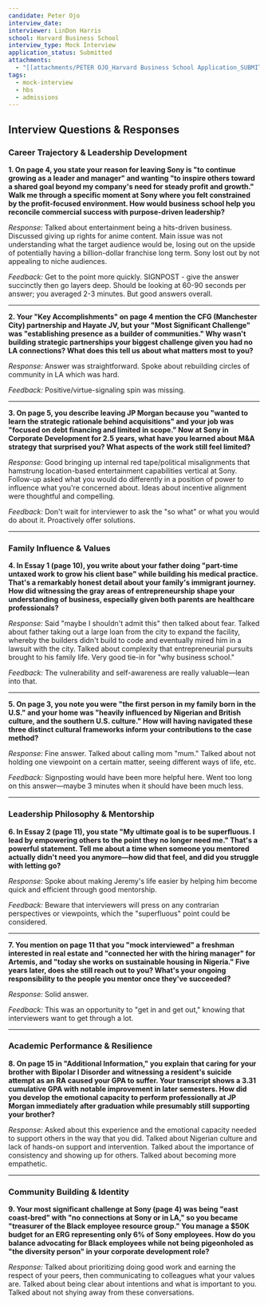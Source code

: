```yaml
---
candidate: Peter Ojo
interview_date:
interviewer: LinDon Harris
school: Harvard Business School
interview_type: Mock Interview
application_status: Submitted
attachments:
  - "[[attachments/PETER OJO_Harvard Business School Application_SUBMITTED.pdf]]"
tags:
  - mock-interview
  - hbs
  - admissions
---
```


## Interview Questions & Responses

### Career Trajectory & Leadership Development

**1. On page 4, you state your reason for leaving Sony is "to continue growing as a leader and manager" and wanting "to inspire others toward a shared goal beyond my company's need for steady profit and growth." Walk me through a specific moment at Sony where you felt constrained by the profit-focused environment. How would business school help you reconcile commercial success with purpose-driven leadership?**

*Response:* Talked about entertainment being a hits-driven business. Discussed giving up rights for anime content. Main issue was not understanding what the target audience would be, losing out on the upside of potentially having a billion-dollar franchise long term. Sony lost out by not appealing to niche audiences.

*Feedback:* Get to the point more quickly. SIGNPOST - give the answer succinctly then go layers deep. Should be looking at 60-90 seconds per answer; you averaged 2-3 minutes. But good answers overall.

---

**2. Your "Key Accomplishments" on page 4 mention the CFG (Manchester City) partnership and Hayate JV, but your "Most Significant Challenge" was "establishing presence as a builder of communities." Why wasn't building strategic partnerships your biggest challenge given you had no LA connections? What does this tell us about what matters most to you?**

*Response:* Answer was straightforward. Spoke about rebuilding circles of community in LA which was hard.

*Feedback:* Positive/virtue-signaling spin was missing.

---

**3. On page 5, you describe leaving JP Morgan because you "wanted to learn the strategic rationale behind acquisitions" and your job was "focused on debt financing and limited in scope." Now at Sony in Corporate Development for 2.5 years, what have you learned about M&A strategy that surprised you? What aspects of the work still feel limited?**

*Response:* Good bringing up internal red tape/political misalignments that hamstrung location-based entertainment capabilities vertical at Sony. Follow-up asked what you would do differently in a position of power to influence what you're concerned about. Ideas about incentive alignment were thoughtful and compelling.

*Feedback:* Don't wait for interviewer to ask the "so what" or what you would do about it. Proactively offer solutions.

---

### Family Influence & Values

**4. In Essay 1 (page 10), you write about your father doing "part-time untaxed work to grow his client base" while building his medical practice. That's a remarkably honest detail about your family's immigrant journey. How did witnessing the gray areas of entrepreneurship shape your understanding of business, especially given both parents are healthcare professionals?**

*Response:* Said "maybe I shouldn't admit this" then talked about fear. Talked about father taking out a large loan from the city to expand the facility, whereby the builders didn't build to code and eventually mired him in a lawsuit with the city. Talked about complexity that entrepreneurial pursuits brought to his family life. Very good tie-in for "why business school."

*Feedback:* The vulnerability and self-awareness are really valuable—lean into that.

---

**5. On page 3, you note you were "the first person in my family born in the U.S." and your home was "heavily influenced by Nigerian and British culture, and the southern U.S. culture." How will having navigated these three distinct cultural frameworks inform your contributions to the case method?**

*Response:* Fine answer. Talked about calling mom "mum." Talked about not holding one viewpoint on a certain matter, seeing different ways of life, etc.

*Feedback:* Signposting would have been more helpful here. Went too long on this answer—maybe 3 minutes when it should have been much less.

---

### Leadership Philosophy & Mentorship

**6. In Essay 2 (page 11), you state "My ultimate goal is to be superfluous. I lead by empowering others to the point they no longer need me." That's a powerful statement. Tell me about a time when someone you mentored actually didn't need you anymore—how did that feel, and did you struggle with letting go?**

*Response:* Spoke about making Jeremy's life easier by helping him become quick and efficient through good mentorship.

*Feedback:* Beware that interviewers will press on any contrarian perspectives or viewpoints, which the "superfluous" point could be considered.

---

**7. You mention on page 11 that you "mock interviewed" a freshman interested in real estate and "connected her with the hiring manager" for Artemis, and "today she works on sustainable housing in Nigeria." Five years later, does she still reach out to you? What's your ongoing responsibility to the people you mentor once they've succeeded?**

*Response:* Solid answer.

*Feedback:* This was an opportunity to "get in and get out," knowing that interviewers want to get through a lot.

---

### Academic Performance & Resilience

**8. On page 15 in "Additional Information," you explain that caring for your brother with Bipolar I Disorder and witnessing a resident's suicide attempt as an RA caused your GPA to suffer. Your transcript shows a 3.31 cumulative GPA with notable improvement in later semesters. How did you develop the emotional capacity to perform professionally at JP Morgan immediately after graduation while presumably still supporting your brother?**

*Response:* Asked about this experience and the emotional capacity needed to support others in the way that you did. Talked about Nigerian culture and lack of hands-on support and intervention. Talked about the importance of consistency and showing up for others. Talked about becoming more empathetic.

---

### Community Building & Identity

**9. Your most significant challenge at Sony (page 4) was being "east coast-bred" with "no connections at Sony or in LA," so you became "treasurer of the Black employee resource group." You manage a $50K budget for an ERG representing only 6% of Sony employees. How do you balance advocating for Black employees while not being pigeonholed as "the diversity person" in your corporate development role?**

*Response:* Talked about prioritizing doing good work and earning the respect of your peers, then communicating to colleagues what your values are. Talked about being clear about intentions and what is important to you. Talked about not shying away from these conversations.
